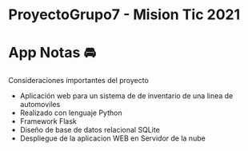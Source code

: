 # ProyectoGrupo7 - Mision Tic 2021

# App Notas  🚘

Consideraciones importantes del proyecto

- Aplicación web para un sistema de de inventario de una linea de automoviles
- Realizado con lenguaje Python
- Framework Flask
- Diseño de base de datos relacional SQLite
- Despliegue de la aplicacion WEB en Servidor de la nube

